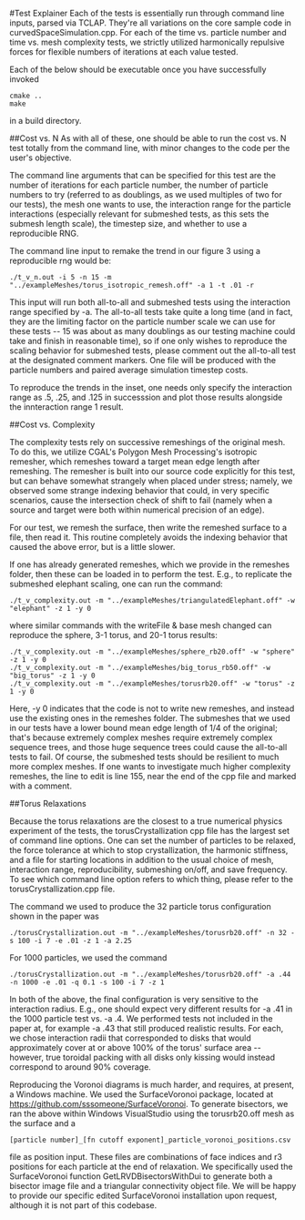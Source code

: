 #Test Explainer
Each of the tests is essentially run through command line inputs, 
parsed via TCLAP. They're all variations on the core sample code 
in curvedSpaceSimulation.cpp. For each of the time vs. particle
number and time vs. mesh complexity tests, we strictly 
utilized harmonically repulsive forces for flexible numbers of 
iterations at each value tested.

Each of the below should be executable once you have successfully
invoked 
```
cmake ..
make 
``` 
in a build directory. 

##Cost vs. N 
As with all of these, one should be able to run the cost vs. 
N test totally from the command line, with minor changes
to the code per the user's objective. 

The command line arguments that can be specified for
this test are the number of iterations for each 
particle number, the number of particle numbers
to try (referred to as doublings, as we used
multiples of two for our tests), the mesh one 
wants to use, the interaction range for the particle
interactions (especially relevant for submeshed tests,
as this sets the submesh length scale), the timestep
size, and whether to use a reproducible RNG.  

The command line input to remake the trend in our figure 3 
using a reproducible rng would be: 
```
./t_v_n.out -i 5 -n 15 -m "../exampleMeshes/torus_isotropic_remesh.off" -a 1 -t .01 -r
```

This input will run both all-to-all and submeshed tests
using the interaction range specified by -a. The all-to-all
tests take quite a long time (and in fact, they are the limiting
factor on the particle number scale we can use for these tests -- 15 
was about as many doublings as our testing machine could take and
finish in reasonable time), so if one only wishes to reproduce the scaling behavior
for submeshed tests, please comment out the all-to-all test
at the designated comment markers. One file will be produced
with the particle numbers and paired average simulation timestep 
costs. 

To reproduce the trends in the inset, one needs only specify the interaction range as 
.5, .25, and .125 in successsion and plot those results alongside the 
innteraction range 1 result.  

##Cost vs. Complexity

The complexity tests rely on successive remeshings of the original mesh. 
To do this, we utilize CGAL's Polygon Mesh Processing's isotropic 
remesher, which remeshes toward a target mean edge length after remeshing. 
The remesher is built into our source code explicitly for this test, 
but can behave somewhat strangely when placed under stress; namely,
we observed some strange indexing behavior that could, in very specific
scenarios, cause the intersection check of shift to fail
(namely when a source and target were both within numerical precision of an edge).  

For our test, we remesh the surface, then write the remeshed 
surface to a file, then read it. This routine completely avoids the
indexing behavior that caused the above error, but is a little slower. 

If one has already generated remeshes, which we provide in the remeshes folder,
then these can be loaded in to perform the test. E.g., to replicate the submeshed
elephant scaling, one can run the command:  

```
./t_v_complexity.out -m "../exampleMeshes/triangulatedElephant.off" -w "elephant" -z 1 -y 0
```
where similar commands with the writeFile & base mesh changed can reproduce the 
sphere, 3-1 torus, and 20-1 torus results: 
```
./t_v_complexity.out -m "../exampleMeshes/sphere_rb20.off" -w "sphere" -z 1 -y 0
./t_v_complexity.out -m "../exampleMeshes/big_torus_rb50.off" -w "big_torus" -z 1 -y 0
./t_v_complexity.out -m "../exampleMeshes/torusrb20.off" -w "torus" -z 1 -y 0
```

Here, -y 0 indicates that the code is not to write new remeshes, and instead use 
the existing ones in the remeshes folder. The submeshes that 
we used in our tests have a lower bound mean edge length of 1/4 of the original; 
that's because extremely complex meshes require extremely complex sequence trees,
and those huge sequence trees could cause the all-to-all tests to fail. Of course,
the submeshed tests should be resilient to much more complex meshes. If one wants
to investigate much higher complexity remeshes, the line to edit is line 155, 
near the end of the cpp file and marked with a comment.  

##Torus Relaxations

Because the torus relaxations are the closest to a true numerical physics
experiment of the tests, the torusCrystallization cpp file has the largest set of command 
line options. One can set  the number of particles to be relaxed, the force
tolerance at which to stop crystallization, the harmonic stiffness, and a 
file for starting locations in addition to the usual choice of mesh, 
interaction range, reproducibility, submeshing on/off, 
and save frequency. To see which command line option refers to which thing, 
please refer to the torusCrystallization.cpp file.  

The command we used to produce the 32 particle torus configuration
shown in the paper was 
```
./torusCrystallization.out -m "../exampleMeshes/torusrb20.off" -n 32 -s 100 -i 7 -e .01 -z 1 -a 2.25
```

For 1000 particles, we used the command
```
./torusCrystallization.out -m "../exampleMeshes/torusrb20.off" -a .44 -n 1000 -e .01 -q 0.1 -s 100 -i 7 -z 1
``` 
In both of the above, the final configuration is very sensitive to the interaction radius.
E.g., one should expect very different results for -a .41 in the 1000 particle test 
vs. -a .4. We performed tests not included in the paper at, for example -a .43 that still produced
realistic results. 
For each, we chose interaction radii that corresponded to disks that would approximately
cover at or above 100% of the torus' surface area -- however, true toroidal packing with all disks 
only kissing would instead correspond to around 90% coverage. 

Reproducing the Voronoi diagrams is much harder, and requires, at present, a Windows machine. 
We used the SurfaceVoronoi package, located at https://github.com/sssomeone/SurfaceVoronoi.
To generate bisectors, we ran the above within Windows VisualStudio using the torusrb20.off
mesh as the surface and a 
```
[particle number]_[fn cutoff exponent]_particle_voronoi_positions.csv
```
file as position input. These files are combinations of face indices and r3 positions for each particle 
at the end of relaxation. We specifically used the SurfaceVoronoi function GetLRVDBisectorsWithDui
to generate both a bisector image file and a triangular connectivity object file. 
We will be happy to provide our specific edited SurfaceVoronoi installation upon 
request, although it is not part of this codebase. 


